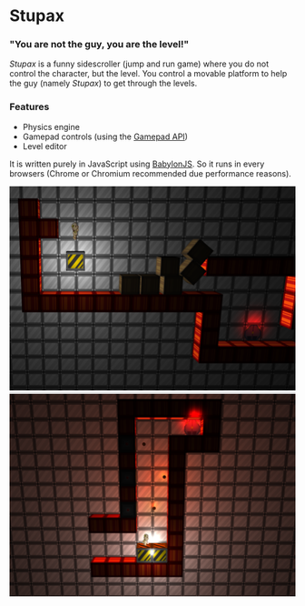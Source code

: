 # Stupax
### "You are not the guy, you are the level!"
*Stupax* is a funny sidescroller (jump and run game) where you do not control the character, but the level. You control a movable platform to help the guy (namely *Stupax*) to get through the levels.

### Features
- Physics engine
- Gamepad controls (using the [Gamepad API](https://www.smashingmagazine.com/2015/11/gamepad-api-in-web-games/))
- Level editor

It is written purely in JavaScript using [BabylonJS](http://babylonjs.com/).
So it runs in every browsers (Chrome or Chromium recommended due performance reasons).

![Screenshot](https://github.com/mbarde/stupax/blob/master/docs/screen.png?raw=true)
![Screenshot](https://github.com/mbarde/stupax/blob/master/docs/screen02.png?raw=true)
